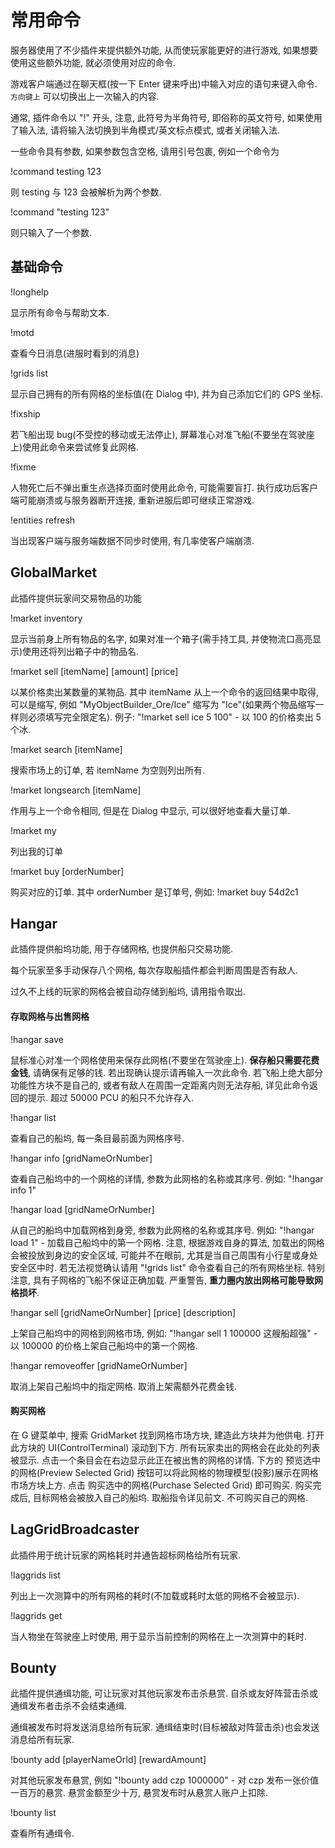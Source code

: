 # 常用命令

服务器使用了不少插件来提供额外功能, 从而使玩家能更好的进行游戏, 如果想要使用这些额外功能, 就必须使用对应的命令.

游戏客户端通过在聊天框(按一下 Enter 键来呼出)中输入对应的语句来键入命令. `方向键上` 可以切换出上一次输入的内容.

通常, 插件命令以 "!" 开头, 注意, 此符号为半角符号, 即俗称的英文符号, 如果使用了输入法, 请将输入法切换到半角模式/英文标点模式, 或者关闭输入法.

一些命令具有参数, 如果参数包含空格, 请用引号包裹, 例如一个命令为

!command testing 123

则 testing 与 123 会被解析为两个参数.

!command "testing 123"

则只输入了一个参数.

## 基础命令

!longhelp

显示所有命令与帮助文本.

!motd

查看今日消息(进服时看到的消息)

!grids list

显示自己拥有的所有网格的坐标值(在 Dialog 中), 并为自己添加它们的 GPS 坐标.

!fixship

若飞船出现 bug(不受控的移动或无法停止), 屏幕准心对准飞船(不要坐在驾驶座上)使用此命令来尝试修复此网格.

!fixme

人物死亡后不弹出重生点选择页面时使用此命令, 可能需要盲打. 执行成功后客户端可能崩溃或与服务器断开连接, 重新进服后即可继续正常游戏.

!entities refresh

当出现客户端与服务端数据不同步时使用, 有几率使客户端崩溃.

## GlobalMarket

此插件提供玩家间交易物品的功能

!market inventory

显示当前身上所有物品的名字, 如果对准一个箱子(需手持工具, 并使物流口高亮显示)使用还将列出箱子中的物品名.

!market sell \[itemName] \[amount] \[price]

以某价格卖出某数量的某物品. 其中 itemName 从上一个命令的返回结果中取得, 可以是缩写, 例如 "MyObjectBuilder\_Ore/Ice" 缩写为 "Ice"(如果两个物品缩写一样则必须填写完全限定名). 例子: "!market sell ice 5 100" - 以 100 的价格卖出 5 个冰.

!market search \[itemName]

搜索市场上的订单, 若 itemName 为空则列出所有.

!market longsearch \[itemName]

作用与上一个命令相同, 但是在 Dialog 中显示, 可以很好地查看大量订单.

!market my

列出我的订单

!market buy \[orderNumber]

购买对应的订单. 其中 orderNumber 是订单号, 例如: !market buy 54d2c1

## Hangar

此插件提供船坞功能, 用于存储网格, 也提供船只交易功能.

每个玩家至多手动保存八个网格, 每次存取船插件都会判断周围是否有敌人.

过久不上线的玩家的网格会被自动存储到船坞, 请用指令取出.

#### 存取网格与出售网格

!hangar save

鼠标准心对准一个网格使用来保存此网格(不要坐在驾驶座上). **保存船只需要花费金钱**, 请确保有足够的钱. 若出现确认提示请再输入一次此命令. 若飞船上绝大部分功能性方块不是自己的, 或者有敌人在周围一定距离内则无法存船, 详见此命令返回的提示. 超过 50000 PCU 的船只不允许存入.

!hangar list

查看自己的船坞, 每一条目最前面为网格序号.

!hangar info \[gridNameOrNumber]

查看自己船坞中的一个网格的详情, 参数为此网格的名称或其序号. 例如: "!hangar info 1"

!hangar load \[gridNameOrNumber]

从自己的船坞中加载网格到身旁, 参数为此网格的名称或其序号. 例如: "!hangar load 1" - 加载自己船坞中的第一个网格. 注意, 根据游戏自身的算法, 加载出的网格会被投放到身边的安全区域, 可能并不在眼前, 尤其是当自己周围有小行星或身处安全区中时. 若无法视觉确认请用 "!grids list" 命令查看自己的所有网格坐标. 特别注意, 具有子网格的飞船不保证正确加载. 严重警告, **重力圈内放出网格可能导致网格损坏**.

!hangar sell \[gridNameOrNumber] \[price] \[description]

上架自己船坞中的网格到网格市场, 例如: "!hangar sell 1 100000 这艘船超强" - 以 100000 的价格上架自己船坞中的第一个网格.

!hangar removeoffer \[gridNameOrNumber]

取消上架自己船坞中的指定网格. 取消上架需额外花费金钱.

#### 购买网格

在 G 键菜单中, 搜索 GridMarket 找到网格市场方块, 建造此方块并为他供电. 打开此方块的 UI(ControlTerminal) 滚动到下方. 所有玩家卖出的网格会在此处的列表被显示. 点击一个条目会在右边显示此正在被出售的网格的详情. 下方的 预览选中的网格(Preview Selected Grid) 按钮可以将此网格的物理模型(投影)展示在网格市场方块上方. 点击 购买选中的网格(Purchase Selected Grid) 即可购买. 购买完成后, 目标网格会被放入自己的船坞. 取船指令详见前文. 不可购买自己的网格.

## LagGridBroadcaster

此插件用于统计玩家的网格耗时并通告超标网格给所有玩家.

!laggrids list

列出上一次测算中的所有网格的耗时(不加载或耗时太低的网格不会被显示).

!laggrids get

当人物坐在驾驶座上时使用, 用于显示当前控制的网格在上一次测算中的耗时.

## Bounty

此插件提供通缉功能, 可让玩家对其他玩家发布击杀悬赏. 自杀或友好阵营击杀或通缉发布者击杀不会结束通缉.

通缉被发布时将发送消息给所有玩家. 通缉结束时(目标被敌对阵营击杀)也会发送消息给所有玩家.

!bounty add \[playerNameOrId] \[rewardAmount]

对其他玩家发布悬赏, 例如 "!bounty add czp 1000000" - 对 czp 发布一张价值一百万的悬赏. 悬赏金额至少十万, 悬赏发布时从悬赏人账户上扣除.

!bounty list

查看所有通缉令.
